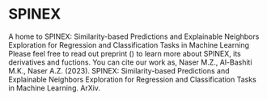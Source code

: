 # SPINEX
A home to SPINEX: Similarity-based Predictions and Explainable Neighbors Exploration for Regression and Classification Tasks in Machine Learning
Please feel free to read out preprint () to learn more about SPINEX, its derivatives and fuctions. You can cite our work as, Naser M.Z., Al-Bashiti M.K., Naser A.Z. (2023). SPINEX: Similarity-based Predictions and Explainable Neighbors Exploration for Regression and Classification Tasks in Machine Learning. ArXiv.
